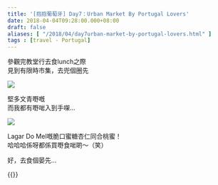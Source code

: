 ```yaml
---
title: '[抱抱葡萄牙] Day7：Urban Market By Portugal Lovers'
date: 2018-04-04T09:28:00.000+08:00
draft: false
aliases: [ "/2018/04/day7urban-market-by-portugal-lovers.html" ]
tags : [travel - Portugal]
---
```


參觀完教堂行去食lunch之際  
見到有限時市集，去兜個圈先  

![](https://c1.staticflickr.com/5/4310/35163485804_44411d559b_z.jpg)

堅多文青嘢嘅  
而我都有嘢啱入到手㗎...  

![](https://c1.staticflickr.com/5/4403/35593307273_47927ee997_z.jpg)

Lagar Do Mel嘅脆口蜜糖杏仁同合桃蜜！  
哈哈哈係呀都係買嘢食啱啲～（笑）  
  
好，去食個晏先...  
  

{{<portugal>}}  
